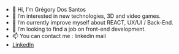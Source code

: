 - 👋 Hi, I’m Grégory Dos Santos
- 👀 I’m interested in new technologies, 3D and video games.
- 🌱 I’m currently improve myself about REACT, UX/UI / Back-End.
- 💞️ I’m looking to find a job on front-end development.
- 📫 You can contact me : linkedin mail 
- [LinkedIn](https://www.linkedin.com/in/grégory-dos-santos-074419134)

<!---
GregDigital/GregDigital is a ✨ special ✨ repository because its `README.md` (this file) appears on your GitHub profile.
You can click the Preview link to take a look at your changes.
--->
